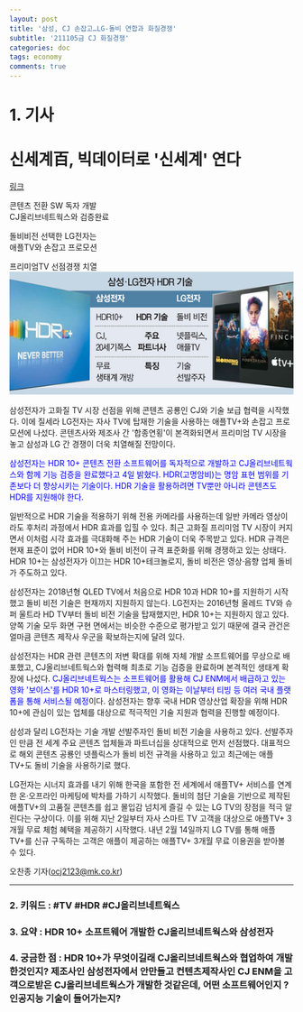 ```yaml
---
layout: post
title: '삼성, CJ 손잡고…LG-돌비 연합과 화질경쟁'
subtitle: '211105금 CJ 화질경쟁'
categories: doc
tags: economy
comments: true
---
```


# 1. 기사

신세계百, 빅데이터로 '신세계' 연다
==========
[링크](https://news.naver.com/main/read.naver?mode=LPOD&mid=sec&oid=009&aid=0004874579)

콘텐츠 전환 SW 독자 개발   
CJ올리브네트웍스와 검증완료   

돌비비전 선택한 LG전자는   
애플TV와 손잡고 프로모션   

프리미엄TV 선점경쟁 치열   
<img src="/assets/img/211105Fri_CJ.png">

삼성전자가 고화질 TV 시장 선점을 위해 콘텐츠 공룡인 CJ와 기술 보급 협력을 시작했다. 이에 질세라 LG전자는 자사 TV에 탑재한 기술을 사용하는 애플TV+와 손잡고 프로모션에 나섰다. 콘텐츠사와 제조사 간 '합종연횡'이 본격화되면서 프리미엄 TV 시장을 놓고 삼성과 LG 간 경쟁이 더욱 치열해질 전망이다.   

<span style="color:blue">삼성전자는 HDR 10+ 콘텐츠 전환 소프트웨어를 독자적으로 개발하고 CJ올리브네트웍스와 함께 기능 검증을 완료했다고 4일 밝혔다. HDR(고명암비)는 명암 표현 범위를 기존보다 더 향상시키는 기술이다. HDR 기술을 활용하려면 TV뿐만 아니라 콘텐츠도 HDR를 지원해야 한다.</span>   

일반적으로 HDR 기술을 적용하기 위해 전용 카메라를 사용하는데 일반 카메라 영상이라도 후처리 과정에서 HDR 효과를 입힐 수 있다. 최근 고화질 프리미엄 TV 시장이 커지면서 이처럼 시각 효과를 극대화해 주는 HDR 기술이 더욱 주목받고 있다. HDR 규격은 현재 표준이 없어 HDR 10+와 돌비 비전이 규격 표준화를 위해 경쟁하고 있는 상태다. HDR 10+는 삼성전자가 이끄는 HDR 10+테크놀로지, 돌비 비전은 영상·음향 업체 돌비가 주도하고 있다.   

삼성전자는 2018년형 QLED TV에서 처음으로 HDR 10과 HDR 10+를 지원하기 시작했고 돌비 비전 기술은 현재까지 지원하지 않는다. LG전자는 2016년형 올레드 TV와 슈퍼 울트라 HD TV부터 돌비 비전 기술을 탑재했지만, HDR 10+는 지원하지 않고 있다. 양쪽 기술 모두 화면 구현 면에서는 비슷한 수준으로 평가받고 있기 때문에 결국 관건은 얼마큼 콘텐츠 제작사 우군을 확보하는지에 달려 있다.   

삼성전자는 HDR 관련 콘텐츠의 저변 확대를 위해 자체 개발 소프트웨어를 무상으로 배포했고, CJ올리브네트웍스와 협력해 최초로 기능 검증을 완료하며 본격적인 생태계 확장에 나섰다. <span style="color:blue">CJ올리브네트웍스는 소프트웨어를 활용해 CJ ENM에서 배급하고 있는 영화 '보이스'를 HDR 10+로 마스터링했고, 이 영화는 이날부터 티빙 등 여러 국내 플랫폼을 통해 서비스될 예정</span>이다. 삼성전자는 향후 국내 HDR 영상산업 확장을 위해 HDR 10+에 관심이 있는 업체를 대상으로 적극적인 기술 지원과 협력을 진행할 예정이다.

삼성과 달리 LG전자는 기술 개발 선발주자인 돌비 비전 기술을 사용하고 있다. 선발주자인 만큼 전 세계 주요 콘텐츠 업체들과 파트너십을 상대적으로 먼저 선점했다. 대표적으로 해외 콘텐츠 공룡인 넷플릭스가 돌비 비전 규격을 사용하고 있고 최근에는 애플TV+도 돌비 기술을 사용하기로 했다.

LG전자는 시너지 효과를 내기 위해 한국을 포함한 전 세계에서 애플TV+ 서비스를 연계한 온·오프라인 마케팅에 박차를 가하기 시작했다. 돌비의 첨단 기술을 기반으로 제작된 애플TV+의 고품질 콘텐츠를 쉽고 몰입감 넘치게 즐길 수 있는 LG TV의 장점을 적극 알린다는 구상이다. 이를 위해 지난 2일부터 자사 스마트 TV 고객을 대상으로 애플TV+ 3개월 무료 체험 혜택을 제공하기 시작했다. 내년 2월 14일까지 LG TV를 통해 애플TV+를 신규 구독하는 고객은 애플이 제공하는 애플TV+ 3개월 무료 이용권을 받아볼 수 있다.

오찬종 기자(ocj2123@mk.co.kr)
* * *

### 2. 키워드 : \#TV \#HDR \#CJ올리브네트웍스
### 3. 요약 : HDR 10+ 소프트웨어 개발한 CJ올리브네트웍스와 삼성전자
### 4. 궁금한 점 : HDR 10+가 무엇이길래 CJ올리브네트웍스와 협업하여 개발한것인지? 제조사인 삼성전자에서 안만들고 컨텐츠제작사인 CJ ENM을 고객으로받은 CJ올리브네트웍스가 개발한 것같은데, 어떤 소프트웨어인지 ? 인공지능 기술이 들어가는지?
